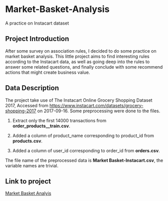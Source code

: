 # Market-Basket-Analysis
A practice on Instacart dataset

## Project Introduction
After some survey on association rules, I decided to do some practice on market basket analysis. This little project aims to find interesting rules according to the Instacart data, as well as going deep into the rules to answer some related questions, and finally conclude with some recommend actions that might create business value.

## Data Description
The project take use of The Instacart Online Grocery Shopping Dataset 2017, Accessed from https://www.instacart.com/datasets/grocery-shopping-2017 on 2017-09-16. Some preprocessing were done to the files.

   1. Extract only the first 14000 transactions from **order_products__train.csv**.
    
   2. Added a column of product_name corresponding to product_id from **products.csv**.
   
   3. Added a column of user_id corresponding to order_id from **orders.csv**. 

The file name of the preprocessed data is **Market Basket-Instacart.csv**, the variable names are trivial.

## Link to project
[Market Basket Analyis](http://rpubs.com/jimmycy93/308611)
